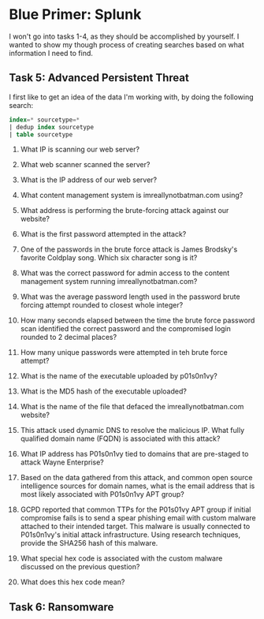 # Blue Primer: Splunk
I won't go into tasks 1-4, as they should be accomplished by yourself. I wanted to show my though process of creating searches based on what information I need to find.

## Task 5: Advanced Persistent Threat
I first like to get an idea of the data I'm working with, by doing the following search:
```SQL
index=* sourcetype=* 
| dedup index sourcetype 
| table sourcetype
```
1. What IP is scanning our web server?

2. What web scanner scanned the server?

3. What is the IP address of our web server?

4. What content management system is imreallynotbatman.com using?

5. What address is performing the brute-forcing attack against our website?

6. What is the first password attempted in the attack?

7. One of the passwords in the brute force attack is James Brodsky's favorite Coldplay song. Which six character song is it?

8. What was the correct password for admin access to the content management system running imreallynotbatman.com?

9. What was the average password length used in the password brute forcing attempt rounded to closest whole integer?

10. How many seconds elapsed between the time the brute force password scan identified the correct password and the compromised login rounded to 2 decimal places?

11. How many unique passwords were attempted in teh brute force attempt?

12. What is the name of the executable uploaded by p01s0n1vy?

13. What is the MD5 hash of the executable uploaded?

14. What is the name of the file that defaced the imreallynotbatman.com website?

15. This attack used dynamic DNS to resolve the malicious IP. What fully qualified domain name (FQDN) is associated with this attack?

16. What IP address has P01s0n1vy tied to domains that are pre-staged to attack Wayne Enterprise?

17. Based on the data gathered from this attack, and common open source intelligence sources for domain names, what is the email address that is most likely associated with P01s0n1vy APT group?

18. GCPD reported that common TTPs for the P01s01vy APT group if initial compromise fails is to send a spear phishing email with custom malware attached to their intended target. This malware is usually connected to P01s0n1vy's initial attack infrastructure. Using research techniques, provide the SHA256 hash of this malware.

19. What special hex code is associated with the custom malware discussed on the previous question?

20. What does this hex code mean?

## Task 6: Ransomware

